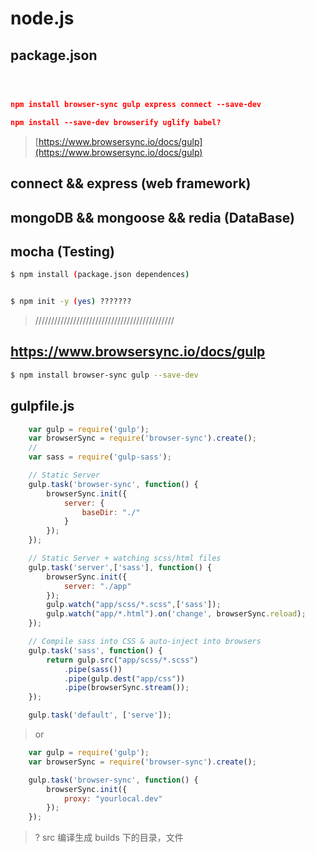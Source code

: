 # node.js

## package.json
```json



npm install browser-sync gulp express connect --save-dev

npm install --save-dev browserify uglify babel?

``` 
> [https://www.browsersync.io/docs/gulp](https://www.browsersync.io/docs/gulp)

> []()




## connect && express (web framework)


## mongoDB && mongoose && redia (DataBase)


## mocha (Testing)

```sh
$ npm install (package.json dependences)


$ npm init -y (yes) ???????
``` 

> ////////////////////////////////////////////

## https://www.browsersync.io/docs/gulp

```sh   
$ npm install browser-sync gulp --save-dev

``` 
## gulpfile.js
```js
    var gulp = require('gulp');
    var browserSync = require('browser-sync').create();
    //
    var sass = require('gulp-sass');

    // Static Server
    gulp.task('browser-sync', function() {
        browserSync.init({
            server: {
                baseDir: "./"
            }
        });
    });

    // Static Server + watching scss/html files
    gulp.task('server',['sass'], function() {
        browserSync.init({
            server: "./app"
        });
        gulp.watch("app/scss/*.scss",['sass']);
        gulp.watch("app/*.html").on('change', browserSync.reload);
    });

    // Compile sass into CSS & auto-inject into browsers
	gulp.task('sass', function() {
        return gulp.src("app/scss/*.scss")
            .pipe(sass())
            .pipe(gulp.dest("app/css"))
            .pipe(browserSync.stream());
    });

    gulp.task('default', ['serve']);
``` 
> or

```js
	var gulp = require('gulp');
	var browserSync = require('browser-sync').create();

	gulp.task('browser-sync', function() {
	    browserSync.init({
	        proxy: "yourlocal.dev"
	    });
	});
``` 



> ? src 编译生成 builds 下的目录，文件













